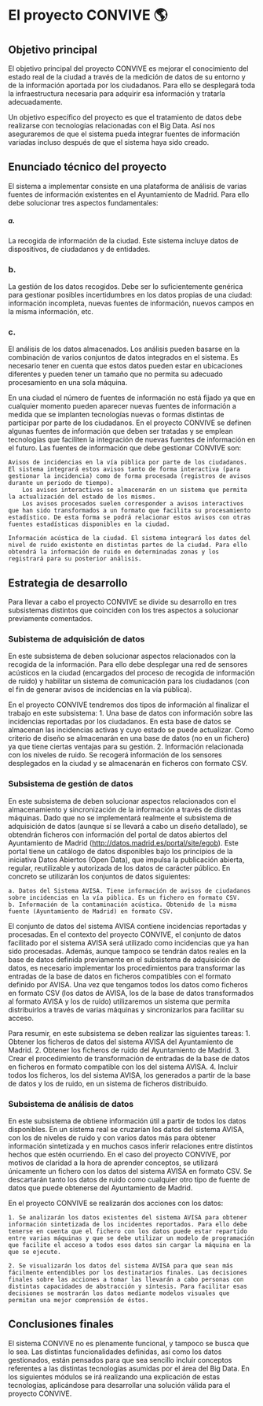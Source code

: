# El proyecto CONVIVE 🌎

## Objetivo principal

El objetivo principal del proyecto CONVIVE es mejorar el conocimiento del estado real de la ciudad a través de la medición de datos de su entorno y de la información aportada por los ciudadanos. Para ello se desplegará toda la infraestructura necesaria para adquirir esa información y tratarla adecuadamente.

Un  objetivo específico  del  proyecto  es  que  el  tratamiento  de  datos  debe  realizarse con tecnologías relacionadas con el Big Data. Así nos aseguraremos de que el sistema pueda integrar fuentes de información variadas incluso después de que el sistema haya sido creado.

## Enunciado técnico del proyecto

El sistema a implementar consiste en una plataforma de análisis de varias fuentes de información existentes en el Ayuntamiento de Madrid. Para ello debe solucionar tres aspectos fundamentales:

##### a.
La recogida de información de la ciudad. Este sistema incluye datos de dispositivos, de ciudadanos y de entidades.
### b. 
La gestión de los datos recogidos. Debe ser lo suficientemente genérica para gestionar posibles incertidumbres en los datos propias de una ciudad: información incompleta, nuevas fuentes de información, nuevos campos en la misma información, etc.
### c.
El análisis de los datos almacenados. Los análisis pueden basarse en la combinación de varios conjuntos de datos integrados en el sistema. Es necesario tener en cuenta que estos datos pueden estar en ubicaciones diferentes y pueden tener un tamaño que no permita su adecuado procesamiento en una sola máquina.

En una ciudad el número de fuentes de información no está fijado ya que en cualquier momento pueden aparecer nuevas fuentes de información a medida que se implanten tecnologías nuevas o formas distintas de participar por parte de los ciudadanos. En el proyecto CONVIVE se definen algunas fuentes de información que deben ser tratadas y se emplean tecnologías que faciliten la integración de nuevas fuentes de información en el futuro. Las fuentes de información que debe gestionar CONVIVE son:

    Avisos de incidencias en la vía pública por parte de los ciudadanos. El sistema integrará estos avisos tanto de forma interactiva (para gestionar la incidencia) como de forma procesada (registros de avisos durante un periodo de tiempo).
        Los avisos interactivos se almacenarán en un sistema que permita la actualización del estado de los mismos.
        Los avisos procesados suelen corresponder a avisos interactivos que han sido transformados a un formato que facilita su procesamiento estadístico. De esta forma se podrá relacionar estos avisos con otras fuentes estadísticas disponibles en la ciudad.

    Información acústica de la ciudad. El sistema integrará los datos del nivel de ruido existente en distintas partes de la ciudad. Para ello obtendrá la información de ruido en determinadas zonas y los registrará para su posterior análisis.

## Estrategia de desarrollo

Para llevar a cabo el proyecto CONVIVE se divide su desarrollo en tres subsistemas distintos que coinciden con los tres aspectos a solucionar previamente comentados.

### Subistema de adquisición de datos

En este subsistema de deben solucionar aspectos relacionados con la recogida de la información. Para ello debe desplegar una red de sensores acústicos en la ciudad (encargados del proceso de recogida de información de ruido) y habilitar un sistema de comunicación para los ciudadanos (con el fin de generar avisos de incidencias en la vía pública).

En el proyecto CONVIVE tendremos dos tipos de información al finalizar el trabajo en este subsistema:
    1. Una base de datos con información sobre las incidencias reportadas por los ciudadanos. En esta base de datos se almacenan las incidencias activas y cuyo estado se puede actualizar. Como criterio de diseño se almacenarán en una base de datos (no en un fichero) ya que tiene ciertas ventajas para su gestión.
    2. Información relacionada con los niveles de ruido. Se recogerá información de los sensores desplegados en la ciudad y se almacenarán en ficheros con formato CSV.

### Subsistema de gestión de datos

En este subsistema de deben solucionar aspectos relacionados con el almacenamiento y sincronización de la información a través de distintas máquinas.
Dado que no se implementará realmente el subsistema de adquisición de datos (aunque sí se llevará a cabo un diseño detallado), se obtendrán ficheros con información del portal de datos abiertos del Ayuntamiento de Madrid (http://datos.madrid.es/portal/site/egob). Este portal tiene un catálogo de datos disponibles bajo los principios de la iniciativa Datos Abiertos (Open Data), que impulsa la publicación abierta, regular, reutilizable y autorizada de los datos de carácter público. En concreto se utilizarán los conjuntos de datos siguientes:

    a. Datos del Sistema AVISA. Tiene información de avisos de ciudadanos sobre incidencias en la vía pública. Es un fichero en formato CSV.
    b. Información de la contaminación acústica. Obtenido de la misma fuente (Ayuntamiento de Madrid) en formato CSV.

El conjunto de datos del sistema AVISA contiene incidencias reportadas y procesadas. En el contexto del proyecto CONVIVE, el conjunto de datos facilitado por el sistema AVISA será utilizado como incidencias que ya han sido procesadas. Además, aunque tampoco se tendrán datos reales en la base de datos definida previamente en el subsistema de adquisición de datos, es necesario implementar los procedimientos para transformar las entradas de la base de datos en ficheros compatibles con el formato definido por AVISA.
Una vez que tengamos todos los datos como ficheros en formato CSV (los datos de AVISA, los de la base de datos transformados al formato AVISA y los de ruido) utilizaremos un sistema que permita distribuirlos a través de varias máquinas y sincronizarlos para facilitar su acceso.

Para resumir, en este subsistema se deben realizar las siguientes tareas:
    1. Obtener los ficheros de datos del sistema AVISA del Ayuntamiento de Madrid.
    2. Obtener los ficheros de ruido del Ayuntamiento de Madrid.
    3. Crear el procedimiento de transformación de entradas de la base de datos en ficheros en
    formato compatible con los del sistema AVISA.
    4. Incluir todos los ficheros, los del sistema AVISA, los generados a partir de la base de datos y los
    de ruido, en un sistema de ficheros distribuido.

### Subsistema de análisis de datos

En este subsistema de obtiene información útil a partir de todos los datos disponibles. En un sistema real se cruzarían los datos del sistema AVISA, con los de niveles de ruido y con varios datos más para obtener información sintetizada y en muchos casos inferir relaciones entre distintos hechos que estén ocurriendo. En el caso del proyecto CONVIVE, por motivos de claridad a la hora de aprender conceptos, se utilizará únicamente un fichero con los datos del sistema AVISA en formato CSV. Se descartarán tanto los datos de ruido como cualquier otro tipo de fuente de datos que puede obtenerse del Ayuntamiento de Madrid.

En el proyecto CONVIVE se realizarán dos acciones con los datos:

    1. Se analizarán los datos existentes del sistema AVISA para obtener información sintetizada de los incidentes reportados. Para ello debe tenerse en cuenta que el fichero con los datos puede estar repartido entre varias máquinas y que se debe utilizar un modelo de programación que facilite el acceso a todos esos datos sin cargar la máquina en la que se ejecute.

    2. Se visualizarán los datos del sistema AVISA para que sean más fácilmente entendibles por los destinatarios finales. Las decisiones finales sobre las acciones a tomar las llevarán a cabo personas con distintas capacidades de abstracción y síntesis. Para facilitar esas decisiones se mostrarán los datos mediante modelos visuales que permitan una mejor comprensión de éstos.

## Conclusiones finales

El sistema CONVIVE no es plenamente funcional, y tampoco se busca que lo sea. Las distintas funcionalidades definidas, así como los datos gestionados, están pensados para que sea sencillo incluir conceptos referentes a las distintas tecnologías asumidas por el área del Big Data. En los siguientes módulos se irá realizando una explicación de estas tecnologías, aplicándose para desarrollar una solución válida para el proyecto CONVIVE.